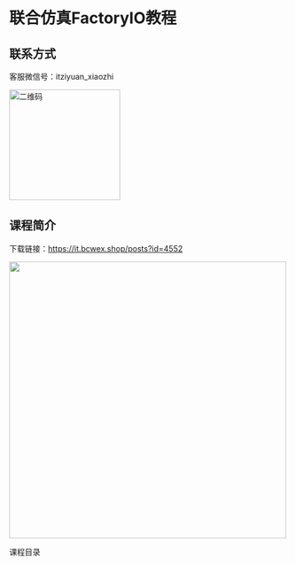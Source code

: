 # 联合仿真FactoryIO教程

## 联系方式

客服微信号：itziyuan_xiaozhi

<img src="https://ziyuanyun.oss-cn-guangzhou.aliyuncs.com/common/20240614073449/666b82192834a.jpg" width="200" height="200" alt="二维码">

## 课程简介

下载链接：https://it.bcwex.shop/posts?id=4552

<img src="https://ziyuanyun.oss-cn-guangzhou.aliyuncs.com/yun/20241129105604/67492d4490f36.jpg" width="500" alt="">

  

 课程目录 

  
